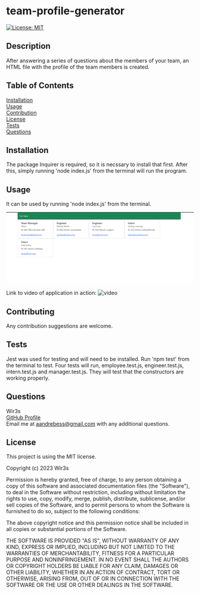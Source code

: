# team-profile-generator
  [![License: MIT](https://img.shields.io/badge/License-MIT-yellow.svg)](https://opensource.org/licenses/MIT)

## Description
  After answering a series of questions about the members of your team, an HTML file with the profile of the team members is created.

## Table of Contents
  [Installation](#installation)  
  [Usage](#usage)  
  [Contribution](#contribution)  
  [License](#license)  
  [Tests](#tests)  
  [Questions](#questions)

## Installation
  The package Inquirer is required, so it is necssary to install that first. After this, simply running 'node index.js' from the terminal will run the program.

## Usage
  It can be used by running 'node index.js' from the terminal.
  
  ![Screenshot1](./images/team-gen-sc1.png)
  
  Link to video of application in action: ![video](https://drive.google.com/file/d/1heZTP5AvhwrJyCwY1SB-KLmm9m4WBCS2/view)

## Contributing
  Any contribution suggestions are welcome.

## Tests
  Jest was used for testing and will need to be installed. Run 'npm test' from the terminal to test. Four tests will run, employee.test.js, engineer.test.js, intern.test.js and manager.test.js. They will test that the constructors are working properly.

## Questions
  Wir3s  
  [GitHub Profile](https://github.com/Wir3s)  
  Email me at aandrebess@gmail.com with any additional questions.

## License
  This project is using the MIT license.
  
Copyright (c) 2023 Wir3s

Permission is hereby granted, free of charge, to any person obtaining a copy of this software and associated documentation files (the "Software"), to deal in the Software without restriction, including without limitation the rights to use, copy, modify, merge, publish, distribute, sublicense, and/or sell copies of the Software, and to permit persons to whom the Software is furnished to do so, subject to the following conditions:

The above copyright notice and this permission notice shall be included in all copies or substantial portions of the Software.

THE SOFTWARE IS PROVIDED "AS IS", WITHOUT WARRANTY OF ANY KIND, EXPRESS OR IMPLIED, INCLUDING BUT NOT LIMITED TO THE WARRANTIES OF MERCHANTABILITY, FITNESS FOR A PARTICULAR PURPOSE AND NONINFRINGEMENT. IN NO EVENT SHALL THE AUTHORS OR COPYRIGHT HOLDERS BE LIABLE FOR ANY CLAIM, DAMAGES OR OTHER LIABILITY, WHETHER IN AN ACTION OF CONTRACT, TORT OR OTHERWISE, ARISING FROM, OUT OF OR IN CONNECTION WITH THE SOFTWARE OR THE USE OR OTHER DEALINGS IN THE SOFTWARE.
